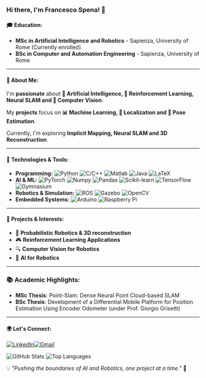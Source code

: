 ### Hi there, I'm Francesco Spena! 👋

#### 🎓 Education:
- **MSc in Artificial Intelligence and Robotics** - Sapienza, University of Rome (Currently enrolled)
- **BSc in Computer and Automation Engineering** - Sapienza, University of Rome

---
#### 🚀 About Me:
I'm **passionate** about **🤖 Artificial Intelligence, 🧠 Reinforcement Learning, Neural SLAM and 📡 Computer Vision**. 

My **projects** focus on **📊 Machine Learning, 📍 Localization and 📸 Pose Estimation**. 

Currently, I'm exploring **Implicit Mapping, Neural SLAM and 3D Reconstruction**.

---
#### 🔧 Technologies & Tools:
- **Programming:** ![Python](https://img.shields.io/badge/Python-3776AB?logo=python&logoColor=white) ![C/C++](https://img.shields.io/badge/C%2FC%2B%2B-00599C?logo=c%2B%2B&logoColor=white) ![Matlab](https://img.shields.io/badge/Matlab-0076A8?logo=mathworks&logoColor=white) ![Java](https://img.shields.io/badge/Java-ED8B00?logo=openjdk&logoColor=white) ![LaTeX](https://img.shields.io/badge/LaTeX-008080?logo=latex&logoColor=white)
- **AI & ML:** ![PyTorch](https://img.shields.io/badge/PyTorch-EE4C2C?logo=pytorch&logoColor=white) ![Numpy](https://img.shields.io/badge/Numpy-013243?logo=numpy&logoColor=white) ![Pandas](https://img.shields.io/badge/Pandas-150458?logo=pandas&logoColor=white) ![Scikit-learn](https://img.shields.io/badge/Scikit--learn-F7931E?logo=scikit-learn&logoColor=white) ![TensorFlow](https://img.shields.io/badge/TensorFlow-FF6F00?logo=tensorflow&logoColor=white) ![Gymnasium](https://img.shields.io/badge/Gymnasium-0081A7?logo=openai&logoColor=white) 
- **Robotics & Simulation:** ![ROS](https://img.shields.io/badge/ROS-22314E?logo=ros&logoColor=white) ![Gazebo](https://img.shields.io/badge/Gazebo-9F1A1A?logo=gazebo&logoColor=white) ![OpenCV](https://img.shields.io/badge/OpenCV-5C3EE8?logo=opencv&logoColor=white)
- **Embedded Systems:** ![Arduino](https://img.shields.io/badge/Arduino-00979D?logo=arduino&logoColor=white) ![Raspberry Pi](https://img.shields.io/badge/Raspberry%20Pi-A22846?logo=raspberrypi&logoColor=white)

---
#### 📌 Projects & Interests:
- 🤖 **Probabilistic Robotics & 3D reconstruction**
- 🎮 **Reinforcement Learning Applications**
- 🔍 **Computer Vision for Robotics**
- 📡 **AI for Robotics**
---

### 📚 Academic Highlights:
- **MSc Thesis**: Point-Slam: Dense Neural Point Cloud-based SLAM
- **BSc Thesis**: Development of a Differential Mobile Platform for Position Estimation Using Encoder Odometer (under Prof. Giorgio Grisetti)

---

#### 🌍 Let's Connect:
[![LinkedIn](https://img.shields.io/badge/LinkedIn-0077B5?style=flat&logo=linkedin&logoColor=white)](https://www.linkedin.com/in/francesco-spena-97455a2a4/)[![Gmail](https://img.shields.io/badge/Gmail-D14836?style=flat&logo=gmail&logoColor=white)](mailto:francesco.spena4@gmail.com)


![GitHub Stats](https://github-readme-stats.vercel.app/api?username=FrancescoSpena&show_icons=true&theme=radical)
![Top Languages](https://github-readme-stats.vercel.app/api/top-langs/?username=FrancescoSpena&layout=compact&theme=radical)

💡 *"Pushing the boundaries of AI and Robotics, one project at a time."* 🚀
